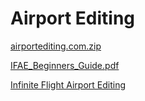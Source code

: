 # Airport Editing

[airportediting.com.zip](Airport%20Editing.assets/airportediting.com.zip)

[IFAE_Beginners_Guide.pdf](Airport%20Editing.assets/IFAE_Beginners_Guide.pdf)

[Infinite Flight Airport Editing](https://softwarehistory.neocities.org/airportediting/)

